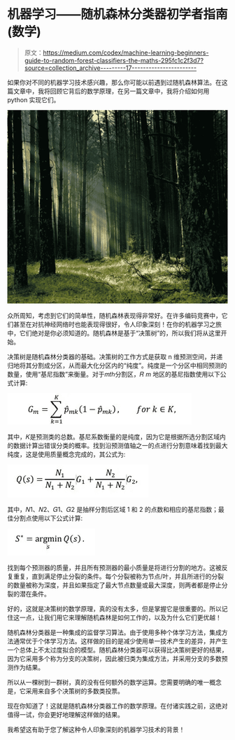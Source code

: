 # 机器学习——随机森林分类器初学者指南(数学)

> 原文：<https://medium.com/codex/machine-learning-beginners-guide-to-random-forest-classifiers-the-maths-295fc1c2f3d7?source=collection_archive---------17----------------------->

如果你对不同的机器学习技术感兴趣，那么你可能以前遇到过随机森林算法。在这篇文章中，我将回顾它背后的数学原理，在另一篇文章中，我将介绍如何用 python 实现它们。

![](img/31fc196eccad886afd7c6577e14217be.png)

众所周知，考虑到它们的简单性，随机森林表现得非常好。在许多编码竞赛中，它们甚至在对抗神经网络时也能表现得很好，令人印象深刻！在你的机器学习之旅中，它们绝对是你必须知道的。随机森林是基于“决策树”的，所以我们将从这里开始。

决策树是随机森林分类器的基础。决策树的工作方式是获取 n 维预测空间，并递归地将其分割成分区，从而最大化分区内的“纯度”。纯度是一个分区中相同预测的数量，使用“基尼指数”来衡量。对于𝑚𝑡ℎ分割区，𝑅 *m* 地区的基尼指数使用以下公式计算:

![](img/5d88c83253d14154dbebb3401923897a.png)

其中，𝐾是预测类的总数。基尼系数衡量的是纯度，因为它是根据所选分割区域内的数据计算出错误分类的概率。找到沿预测值轴之一的点进行分割意味着找到最大纯度，这是使用质量概念完成的，其公式为:

![](img/5fa9f6b45921804074731c03a7da3eb4.png)

其中，𝑁1、𝑁2、𝐺1、𝐺2 是抽样分割后区域 1 和 2 的点数和相应的基尼指数；最佳分割点使用以下公式计算:

![](img/f9b249ee11f17db4584baa8427cbb0ef.png)

找到每个预测器的质量，并且所有预测器的最小质量是将进行分割的地方。这被反复重复，直到满足停止分裂的条件。每个分裂被称为节点/叶，并且所进行的分裂的数量被称为深度，并且如果指定了最大节点数量或最大深度，则两者都是停止分裂的潜在条件。

好的，这就是决策树的数学原理，真的没有太多，但是掌握它是很重要的。所以记住这一点，让我们用它来理解随机森林是如何工作的，以及为什么它们更优越！

随机森林分类器是一种集成的监督学习算法。由于使用多种个体学习方法，集成方法通常优于个体学习方法。这样做的目的是减少使用单一技术产生的差异，并产生一个总体上不太过度拟合的模型。随机森林分类器可以获得比决策树更好的结果，因为它采用多个称为分支的决策树，因此被归类为集成方法，并采用分支的多数预测作为结果。

所以从一棵树到一群树，真的没有任何额外的数学运算。您需要明确的唯一概念是，它采用来自多个决策树的多数类投票。

现在你知道了！这就是随机森林分类器工作的数学原理。在付诸实践之前，这绝对值得一试，你会更好地理解这样做的结果。

我希望这有助于您了解这种令人印象深刻的机器学习技术的背景！